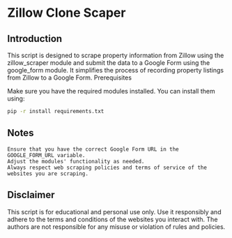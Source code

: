 # Zillow Clone Scaper

## Introduction

This script is designed to scrape property information from Zillow using the zillow_scraper module and submit the data to a Google Form using the google_form module. It simplifies the process of recording property listings from Zillow to a Google Form.
Prerequisites

Make sure you have the required modules installed. You can install them using:

```bash
pip -r install requirements.txt
```

## Notes

    Ensure that you have the correct Google Form URL in the GOOGLE_FORM_URL variable.
    Adjust the modules' functionality as needed.
    Always respect web scraping policies and terms of service of the websites you are scraping.

## Disclaimer

This script is for educational and personal use only. Use it responsibly and adhere to the terms and conditions of the websites you interact with. The authors are not responsible for any misuse or violation of rules and policies.